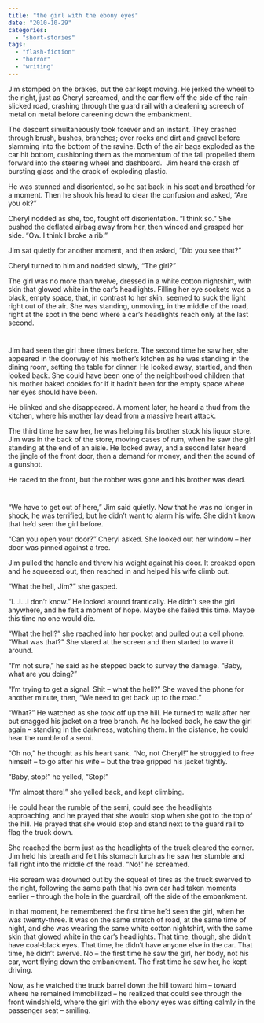 ```yaml
---
title: "the girl with the ebony eyes"
date: "2010-10-29"
categories: 
  - "short-stories"
tags: 
  - "flash-fiction"
  - "horror"
  - "writing"
---
```


Jim stomped on the brakes, but the car kept moving. He jerked the wheel to the right, just as Cheryl screamed, and the car flew off the side of the rain-slicked road, crashing through the guard rail with a deafening screech of metal on metal before careening down the embankment.

The descent simultaneously took forever and an instant. They crashed through brush, bushes, branches; over rocks and dirt and gravel before slamming into the bottom of the ravine. Both of the air bags exploded as the car hit bottom, cushioning them as the momentum of the fall propelled them forward into the steering wheel and dashboard.  Jim heard the crash of bursting glass and the crack of exploding plastic.

He was stunned and disoriented, so he sat back in his seat and breathed for a moment. Then he shook his head to clear the confusion and asked, “Are you ok?”

Cheryl nodded as she, too, fought off disorientation. “I think so.” She pushed the deflated airbag away from her, then winced and grasped her side. “Ow. I think I broke a rib.”

Jim sat quietly for another moment, and then asked, “Did you see that?”

Cheryl turned to him and nodded slowly, “The girl?”

The girl was no more than twelve, dressed in a white cotton nightshirt, with skin that glowed white in the car’s headlights. Filling her eye sockets was a black, empty space, that, in contrast to her skin, seemed to suck the light right out of the air. She was standing, unmoving, in the middle of the road, right at the spot in the bend where a car’s headlights reach only at the last second.

#

Jim had seen the girl three times before. The second time he saw her, she appeared in the doorway of his mother’s kitchen as he was standing in the dining room, setting the table for dinner. He looked away, startled, and then looked back. She could have been one of the neighborhood children that his mother baked cookies for if it hadn’t been for the empty space where her eyes should have been.

He blinked and she disappeared. A moment later, he heard a thud from the kitchen, where his mother lay dead from a massive heart attack.

The third time he saw her, he was helping his brother stock his liquor store. Jim was in the back of the store, moving cases of rum, when he saw the girl standing at the end of an aisle. He looked away, and a second later heard the jingle of the front door, then a demand for money, and then the sound of a gunshot.

He raced to the front, but the robber was gone and his brother was dead.

#

“We have to get out of here,” Jim said quietly. Now that he was no longer in shock, he was terrified, but he didn’t want to alarm his wife. She didn’t know that he’d seen the girl before.

“Can you open your door?” Cheryl asked. She looked out her window – her door was pinned against a tree.

Jim pulled the handle and threw his weight against his door. It creaked open and he squeezed out, then reached in and helped his wife climb out.

“What the hell, Jim?” she gasped.

“I…I…I don’t know.” He looked around frantically. He didn’t see the girl anywhere, and he felt a moment of hope. Maybe she failed this time. Maybe this time no one would die.

“What the hell?” she reached into her pocket and pulled out a cell phone. “What was that?” She stared at the screen and then started to wave it around.

“I’m not sure,” he said as he stepped back to survey the damage. “Baby, what are you doing?”

“I’m trying to get a signal. Shit – what the hell?” She waved the phone for another minute, then, “We need to get back up to the road.”

“What?” He watched as she took off up the hill. He turned to walk after her but snagged his jacket on a tree branch. As he looked back, he saw the girl again – standing in the darkness, watching them. In the distance, he could hear the rumble of a semi.

“Oh no,” he thought as his heart sank. “No, not Cheryl!” he struggled to free himself – to go after his wife – but the tree gripped his jacket tightly.

“Baby, stop!” he yelled, “Stop!”

“I’m almost there!” she yelled back, and kept climbing.

He could hear the rumble of the semi, could see the headlights approaching, and he prayed that she would stop when she got to the top of the hill. He prayed that she would stop and stand next to the guard rail to flag the truck down.

She reached the berm just as the headlights of the truck cleared the corner. Jim held his breath and felt his stomach lurch as he saw her stumble and fall right into the middle of the road. “No!” he screamed.

His scream was drowned out by the squeal of tires as the truck swerved to the right, following the same path that his own car had taken moments earlier – through the hole in the guardrail, off the side of the embankment.

In that moment, he remembered the first time he’d seen the girl, when he was twenty-three. It was on the same stretch of road, at the same time of night, and she was wearing the same white cotton nightshirt, with the same skin that glowed white in the car’s headlights. That time, though, she didn’t have coal-black eyes. That time, he didn’t have anyone else in the car. That time, he didn’t swerve. No – the first time he saw the girl, her body, not his car, went flying down the embankment. The first time he saw her, he kept driving.

Now, as he watched the truck barrel down the hill toward him – toward where he remained immobilized – he realized that could see through the front windshield, where the girl with the ebony eyes was sitting calmly in the passenger seat – smiling.
